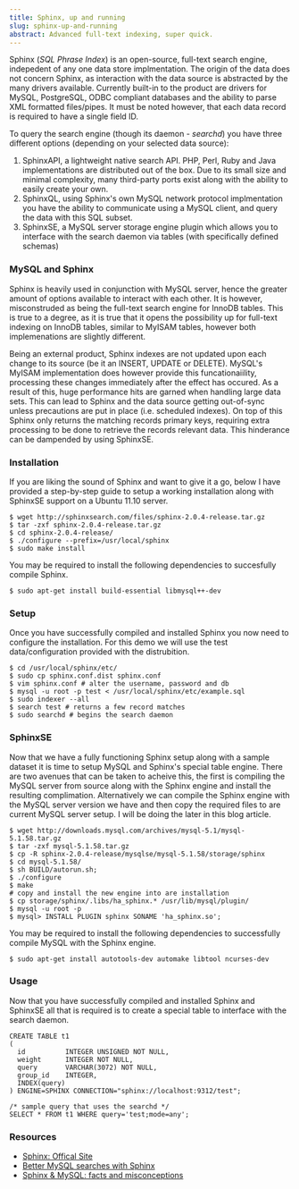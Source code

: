 ```yaml
---
title: Sphinx, up and running
slug: sphinx-up-and-running
abstract: Advanced full-text indexing, super quick.
---
```


Sphinx (*SQL Phrase Index*) is an open-source, full-text search engine, indepedent of any one data store implmentation.
The origin of the data does not concern Sphinx, as interaction with the data source is abstracted by the many drivers available.
Currently built-in to the product are drivers for MySQL, PostgreSQL, ODBC compliant databases and the ability to parse XML formatted files/pipes.
It must be noted however, that each data record is required to have a single field ID.

To query the search engine (though its daemon - *searchd*) you have three different options (depending on your selected data source):

1. SphinxAPI, a lightweight native search API. PHP, Perl, Ruby and Java implementations are distributed out of the box. Due to its small size and minimal complexity, many third-party ports exist along with the ability to easily create your own.
2. SphinxQL, using Sphinx's own MySQL network protocol implmentation you have the ability to communicate using a MySQL client, and query the data with this SQL subset.
3. SphinxSE, a MySQL server storage engine plugin which allows you to interface with the search daemon via tables (with specifically defined schemas)

### MySQL and Sphinx

Sphinx is heavily used in conjunction with MySQL server, hence the greater amount of options available to interact with each other.
It is however, misconstruded as being the full-text search engine for InnoDB tables.
This is true to a degree, as it is true that it opens the possibility up for full-text indexing on InnoDB tables, similar to MyISAM tables, however both implemenations are slightly different.

Being an external product, Sphinx indexes are not updated upon each change to its source (be it an INSERT, UPDATE or DELETE).
MySQL's MyISAM implementation does however provide this funcationaiility, processing these changes immediately after the effect has occured.
As a result of this, huge performance hits are garned when handling large data sets.
This can lead to Sphinx and the data source getting out-of-sync unless precautions are put in place (i.e. scheduled indexes).
On top of this Sphinx only returns the matching records primary keys, requiring extra processing to be done to retrieve the records relevant data.
This hinderance can be dampended by using SphinxSE.

### Installation

If you are liking the sound of Sphinx and want to give it a go, below I have provided a step-by-step guide to setup a working installation along with SphinxSE support on a Ubuntu 11.10 server.

    $ wget http://sphinxsearch.com/files/sphinx-2.0.4-release.tar.gz
    $ tar -zxf sphinx-2.0.4-release.tar.gz
    $ cd sphinx-2.0.4-release/
    $ ./configure --prefix=/usr/local/sphinx
    $ sudo make install

You may be required to install the following dependencies to succesfully compile Sphinx.

    $ sudo apt-get install build-essential libmysql++-dev

### Setup

Once you have successfully compiled and installed Sphinx you now need to configure the installation.
For this demo we will use the test data/configuration provided with the distrubition.

    $ cd /usr/local/sphinx/etc/
    $ sudo cp sphinx.conf.dist sphinx.conf
    $ vim sphinx.conf # alter the username, password and db
    $ mysql -u root -p test < /usr/local/sphinx/etc/example.sql
    $ sudo indexer --all
    $ search test # returns a few record matches
    $ sudo searchd # begins the search daemon

### SphinxSE

Now that we have a fully functioning Sphinx setup along with a sample dataset it is time to setup MySQL and Sphinx's special table engine.
There are two avenues that can be taken to acheive this, the first is compiling the MySQL server from source along with the Sphinx engine and install the resulting complimation.
Alternatively we can compile the Sphinx engine with the MySQL server version we have and then copy the required files to are current MySQL server setup.
I will be doing the later in this blog article.

    $ wget http://downloads.mysql.com/archives/mysql-5.1/mysql-5.1.58.tar.gz
    $ tar -zxf mysql-5.1.58.tar.gz
    $ cp -R sphinx-2.0.4-release/mysqlse/mysql-5.1.58/storage/sphinx
    $ cd mysql-5.1.58/
    $ sh BUILD/autorun.sh;
    $ ./configure
    $ make
    # copy and install the new engine into are installation
    $ cp storage/sphinx/.libs/ha_sphinx.* /usr/lib/mysql/plugin/
    $ mysql -u root -p
    $ mysql> INSTALL PLUGIN sphinx SONAME 'ha_sphinx.so';

You may be required to install the following dependencies to successfully compile MySQL with the Sphinx engine.

    $ sudo apt-get install autotools-dev automake libtool ncurses-dev

### Usage

Now that you have successfully compiled and installed Sphinx and SphinxSE all that is required is to create a special table to interface with the search daemon.

    CREATE TABLE t1
    (
      id          INTEGER UNSIGNED NOT NULL,
      weight      INTEGER NOT NULL,
      query       VARCHAR(3072) NOT NULL,
      group_id    INTEGER,
      INDEX(query)
    ) ENGINE=SPHINX CONNECTION="sphinx://localhost:9312/test";

    /* sample query that uses the searchd */
    SELECT * FROM t1 WHERE query='test;mode=any';

### Resources

* [Sphinx: Offical Site](http://sphinxsearch.com/)
* [Better MySQL searches with Sphinx](http://www.ibm.com/developerworks/opensource/library/os-sphinx/)
* [Sphinx & MySQL: facts and misconceptions](http://code.openark.org/blog/mysql/sphinx-mysql-facts-and-misconception)